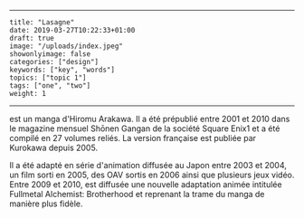 
---
    title: "Lasagne"
    date: 2019-03-27T10:22:33+01:00
    draft: true
    image: "/uploads/index.jpeg"
    showonlyimage: false
    categories: ["design"]
    keywords: ["key", "words"]
    topics: ["topic 1"]
    tags: ["one", "two"]
    weight: 1
---

est un manga d'Hiromu Arakawa. Il a été prépublié entre 2001 et 2010 dans le magazine mensuel Shōnen Gangan de la société Square Enix1 et a été compilé en 27 volumes reliés. La version française est publiée par Kurokawa depuis 2005.

Il a été adapté en série d'animation diffusée au Japon entre 2003 et 2004, un film sorti en 2005, des OAV sortis en 2006 ainsi que plusieurs jeux vidéo. Entre 2009 et 2010, est diffusée une nouvelle adaptation animée intitulée Fullmetal Alchemist: Brotherhood et reprenant la trame du manga de manière plus fidèle. 